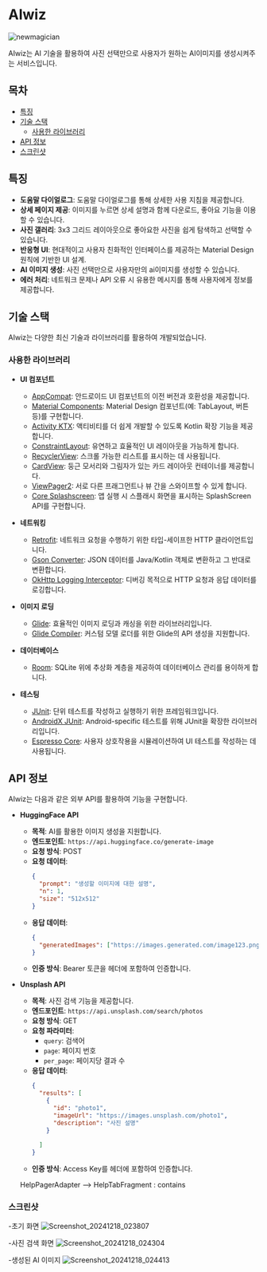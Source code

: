 # AIwiz

![newmagician](https://github.com/user-attachments/assets/1fef5507-98e6-4ab4-884a-c06ca83ddfca)

AIwiz는 AI 기술을 활용하여 사진 선택만으로 사용자가 원하는 AI이미지를 생성시켜주는 서비스입니다. 

## 목차

- [특징](#특징)
- [기술 스택](#기술-스택)
    - [사용한 라이브러리](#사용한-라이브러리)
- [API 정보](#api-정보)
- [스크린샷](#스크린샷)


## 특징

- **도움말 다이얼로그**: 도움말 다이얼로그를 통해 상세한 사용 지침을 제공합니다.
- **상세 페이지 제공**: 이미지를 누르면 상세 설명과 함께 다운로드, 좋아요 기능을 이용할 수 있습니다.
- **사진 갤러리**: 3x3 그리드 레이아웃으로 좋아요한 사진을 쉽게 탐색하고 선택할 수 있습니다.
- **반응형 UI**: 현대적이고 사용자 친화적인 인터페이스를 제공하는 Material Design 원칙에 기반한 UI 설계.
- **AI 이미지 생성**: 사진 선택만으로 사용자만의 ai이미지를 생성할 수 있습니다.
- **에러 처리**: 네트워크 문제나 API 오류 시 유용한 메시지를 통해 사용자에게 정보를 제공합니다.

## 기술 스택

AIwiz는 다양한 최신 기술과 라이브러리를 활용하여 개발되었습니다.

### 사용한 라이브러리

- **UI 컴포넌트**
    - [AppCompat](https://developer.android.com/jetpack/androidx/releases/appcompat): 안드로이드 UI 컴포넌트의 이전 버전과 호환성을 제공합니다.
    - [Material Components](https://material.io/develop/android): Material Design 컴포넌트(예: TabLayout, 버튼 등)를 구현합니다.
    - [Activity KTX](https://developer.android.com/jetpack/androidx/releases/activity): 액티비티를 더 쉽게 개발할 수 있도록 Kotlin 확장 기능을 제공합니다.
    - [ConstraintLayout](https://developer.android.com/training/constraint-layout): 유연하고 효율적인 UI 레이아웃을 가능하게 합니다.
    - [RecyclerView](https://developer.android.com/jetpack/androidx/releases/recyclerview): 스크롤 가능한 리스트를 표시하는 데 사용됩니다.
    - [CardView](https://developer.android.com/jetpack/androidx/releases/cardview): 둥근 모서리와 그림자가 있는 카드 레이아웃 컨테이너를 제공합니다.
    - [ViewPager2](https://developer.android.com/jetpack/androidx/releases/viewpager2): 서로 다른 프래그먼트나 뷰 간을 스와이프할 수 있게 합니다.
    - [Core Splashscreen](https://developer.android.com/guide/topics/ui/splash-screen): 앱 실행 시 스플래시 화면을 표시하는 SplashScreen API를 구현합니다.

- **네트워킹**
    - [Retrofit](https://square.github.io/retrofit/): 네트워크 요청을 수행하기 위한 타입-세이프한 HTTP 클라이언트입니다.
    - [Gson Converter](https://github.com/square/retrofit/tree/master/retrofit-converters/gson): JSON 데이터를 Java/Kotlin 객체로 변환하고 그 반대로 변환합니다.
    - [OkHttp Logging Interceptor](https://github.com/square/okhttp/tree/master/okhttp-logging-interceptor): 디버깅 목적으로 HTTP 요청과 응답 데이터를 로깅합니다.

- **이미지 로딩**
    - [Glide](https://github.com/bumptech/glide): 효율적인 이미지 로딩과 캐싱을 위한 라이브러리입니다.
    - [Glide Compiler](https://github.com/bumptech/glide/tree/master/generator): 커스텀 모델 로더를 위한 Glide의 API 생성을 지원합니다.

- **데이터베이스**
    - [Room](https://developer.android.com/jetpack/androidx/releases/room): SQLite 위에 추상화 계층을 제공하여 데이터베이스 관리를 용이하게 합니다.

- **테스팅**
    - [JUnit](https://junit.org/junit5/): 단위 테스트를 작성하고 실행하기 위한 프레임워크입니다.
    - [AndroidX JUnit](https://developer.android.com/jetpack/androidx/releases/test): Android-specific 테스트를 위해 JUnit을 확장한 라이브러리입니다.
    - [Espresso Core](https://developer.android.com/training/testing/espresso): 사용자 상호작용을 시뮬레이션하여 UI 테스트를 작성하는 데 사용됩니다.

## API 정보

AIwiz는 다음과 같은 외부 API를 활용하여 기능을 구현합니다.

- **HuggingFace API**
    - **목적**: AI를 활용한 이미지 생성을 지원합니다.
    - **엔드포인트**: `https://api.huggingface.co/generate-image`
    - **요청 방식**: POST
    - **요청 데이터**:
      ```json
      {
        "prompt": "생성할 이미지에 대한 설명",
        "n": 1,
        "size": "512x512"
      }
      ```
    - **응답 데이터**:
      ```json
      {
        "generatedImages": ["https://images.generated.com/image123.png"]
      }
      ```
    - **인증 방식**: Bearer 토큰을 헤더에 포함하여 인증합니다.

- **Unsplash API**
    - **목적**: 사진 검색 기능을 제공합니다.
    - **엔드포인트**: `https://api.unsplash.com/search/photos`
    - **요청 방식**: GET
    - **요청 파라미터**:
        - `query`: 검색어
        - `page`: 페이지 번호
        - `per_page`: 페이지당 결과 수
    - **응답 데이터**:
      ```json
      {
        "results": [
          {
            "id": "photo1",
            "imageUrl": "https://images.unsplash.com/photo1",
            "description": "사진 설명"
          }
          
        ]
      }
      ```
    - **인증 방식**: Access Key를 헤더에 포함하여 인증합니다.

    HelpPagerAdapter --> HelpTabFragment : contains

### 스크린샷
-초기 화면
![Screenshot_20241218_023807](https://github.com/user-attachments/assets/d471311e-1ab9-43c4-bccf-40de13a04958)

-사진 검색 화면
![Screenshot_20241218_024304](https://github.com/user-attachments/assets/549a4587-4763-4932-b12d-af4f6895859c)

-생성된 AI 이미지
![Screenshot_20241218_024413](https://github.com/user-attachments/assets/a4aeafb3-43a2-4be9-8c76-15b8a62661b7)

